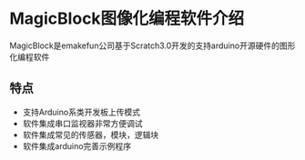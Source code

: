 # MagicBlock图像化编程软件介绍

MagicBlock是emakefun公司基于Scratch3.0开发的支持arduino开源硬件的图形化编程软件

## 特点
- 支持Arduino系类开发板上传模式
- 软件集成串口监视器非常方便调试
- 软件集成常见的传感器，模块，逻辑块
- 软件集成arduino完善示例程序
